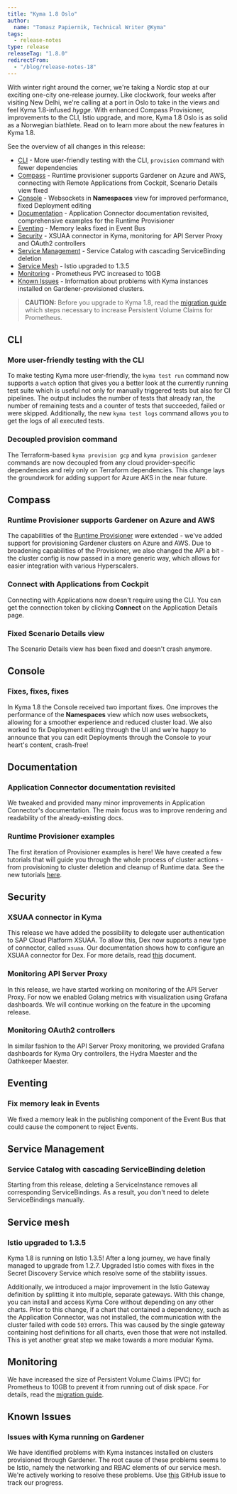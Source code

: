 ```yaml
---
title: "Kyma 1.8 Oslo"
author:
  name: "Tomasz Papiernik, Technical Writer @Kyma"
tags:
  - release-notes
type: release
releaseTag: "1.8.0"
redirectFrom:
  - "/blog/release-notes-18"
---
```


With winter right around the corner, we're taking a Nordic stop at our exciting one-city one-release journey. Like clockwork, four weeks after visiting New Delhi, we're calling at a port in Oslo to take in the views and feel Kyma 1.8-infused *hygge*. With enhanced Compass Provisioner, improvements to the CLI, Istio upgrade, and more, Kyma 1.8 Oslo is as solid as a Norwegian biathlete. Read on to learn more about the new features in Kyma 1.8.


<!-- overview -->

See the overview of all changes in this release:
- [CLI](#cli) - More user-friendly testing with the CLI, `provision` command with fewer dependencies
- [Compass](#compass) - Runtime provisioner supports Gardener on Azure and AWS, connecting with Remote Applications from Cockpit, Scenario Details view fixed
- [Console](#console) - Websockets in **Namespaces** view for improved performance, fixed Deployment editing
- [Documentation](#documentation) - Application Connector documentation revisited, comprehensive examples for the Runtime Provisioner
- [Eventing](#eventing) - Memory leaks fixed in Event Bus
- [Security](#security) - XSUAA connector in Kyma, monitoring for API Server Proxy and OAuth2 controllers
- [Service Management](#service-management) - Service Catalog with cascading ServiceBinding deletion
- [Service Mesh](#service-mesh) - Istio upgraded to 1.3.5
- [Monitoring](#monitoring) - Prometheus PVC increased to 10GB 
- [Known Issues](#known-issues) - Information about problems with Kyma instances installed on Gardener-provisioned clusters. 

>**CAUTION:** Before you upgrade to Kyma 1.8, read the [migration guide](https://github.com/kyma-project/kyma/blob/release-1.8/docs/migration-guides/1.7-1.8.md) which steps necessary to increase Persistent Volume Claims for Prometheus.


## CLI

### More user-friendly testing with the CLI

To make testing Kyma more user-friendly, the `kyma test run` command now supports a `watch` option that gives you a better look at the currently running test suite which is useful not only for manually triggered tests but also for CI pipelines. The output includes the number of tests that already ran, the number of remaining tests and a counter of tests that succeeded, failed or were skipped. Additionally, the new `kyma test logs` command allows you to get the logs of all executed tests.

### Decoupled provision command

The Terraform-based `kyma provision gcp` and `kyma provision gardener` commands are now decoupled from any cloud provider-specific dependencies and rely only on Terraform dependencies. This change lays the groundwork for adding support for Azure AKS in the near future.


## Compass

### Runtime Provisioner supports Gardener on Azure and AWS

The capabilities of the [Runtime Provisioner](https://kyma-project.io/docs/1.8/components/compass/#architecture-components-runtime-provisioner) were extended - we've added support for provisioning Gardener clusters on Azure and AWS. Due to broadening capabilities of the Provisioner, we also changed the API a bit - the cluster config is now passed in a more generic way, which allows for easier integration with various Hyperscalers.

### Connect with Applications from Cockpit

Connecting with Applications now doesn't require using the CLI. You can get the connection token by clicking **Connect** on the Application Details page.

### Fixed Scenario Details view

The Scenario Details view has been fixed and doesn't crash anymore.


## Console

### Fixes, fixes, fixes

In Kyma 1.8 the Console received two important fixes. One improves the performance of the **Namespaces** view which now uses websockets, allowing for a smoother experience and reduced cluster load.
We also worked to fix Deployment editing through the UI and we're happy to announce that you can edit Deployments through the Console to your heart's content, crash-free!


## Documentation

### Application Connector documentation revisited

We tweaked and provided many minor improvements in Application Connector's documentation. The main focus was to improve rendering and readability of the already-existing docs.

### Runtime Provisioner examples

The first iteration of Provisioner examples is here! We have created a few tutorials that will guide you through the whole process of cluster actions - from provisioning to cluster deletion and cleanup of Runtime data. See the new tutorials [here](https://kyma-project.io/docs/1.8/components/compass/#tutorials-tutorials).


## Security

### XSUAA connector in Kyma

This release we have added the possibility to delegate user authentication to SAP Cloud Platform XSUAA. To allow this, Dex now supports a new type of connector, called `xsuaa`. Our documentation shows how to configure an XSUAA connector for Dex. For more details, read [this](https://kyma-project.io/docs/1.8/components/security/#tutorials-add-an-identity-provider-to-dex) document.

### Monitoring API Server Proxy

In this release, we have started working on monitoring of the API Server Proxy. For now we enabled Golang metrics with visualization using Grafana dashboards. We will continue working on the feature in the upcoming release.

### Monitoring OAuth2 controllers

In similar fashion to the API Server Proxy monitoring, we provided Grafana dashboards for Kyma Ory controllers, the Hydra Maester and the Oathkeeper Maester.


## Eventing

### Fix memory leak in Events

We fixed a memory leak in the publishing component of the Event Bus that could cause the component to reject Events.


## Service Management

### Service Catalog with cascading ServiceBinding deletion

Starting from this release, deleting a ServiceInstance removes all corresponding ServiceBindings. As a result, you don't need to delete ServiceBindings manually.


## Service mesh

### Istio upgraded to 1.3.5

Kyma 1.8 is running on Istio 1.3.5! After a long journey, we have finally managed to upgrade from 1.2.7. Upgraded Istio comes with fixes in the Secret Discovery Service which resolve some of the stability issues.

Additionally, we introduced a major improvement in the Istio Gateway definition by splitting it into multiple, separate gateways. With this change, you can install and access Kyma Core without depending on any other charts. Prior to this change, if a chart that contained a dependency, such as the Application Connector, was not installed, the communication with the cluster failed with code `503` errors. This was caused by the single gateway containing host definitions for all charts, even those that were not installed. This is yet another great step we make towards a more modular Kyma.

## Monitoring

We have increased the size of Persistent Volume Claims (PVC) for Prometheus to 10GB to prevent it from running out of disk space. For details, read the [migration guide](https://github.com/kyma-project/kyma/blob/release-1.8/docs/migration-guides/1.7-1.8.md).


## Known Issues

### Issues with Kyma running on Gardener

We have identified problems with Kyma instances installed on clusters provisioned through Gardener. The root cause of these problems seems to be Istio, namely the networking and RBAC elements of our service mesh. We're actively working to resolve these problems. Use [this](https://github.com/kyma-project/kyma/issues/6330) GitHub issue to track our progress.
